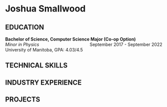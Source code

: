 # Joshua Smallwood

## EDUCATION
**Bachelor of Science, Computer Science Major (Co-op Option)**
<span style="float: right;">September 2017 - September 2022</span>  
*Minor in Physics*  
University of Manitoba, GPA: 4.03/4.5
## TECHNICAL SKILLS

## INDUSTRY EXPERIENCE

## PROJECTS
